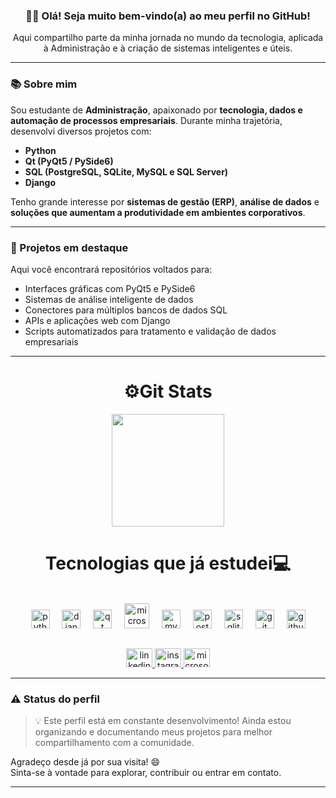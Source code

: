 <h3 align="center">👨‍💼 Olá! Seja muito bem-vindo(a) ao meu perfil no GitHub!</h3>

<p align="center">
  Aqui compartilho parte da minha jornada no mundo da tecnologia, aplicada à Administração e à criação de sistemas inteligentes e úteis.
</p>

---

### 📚 Sobre mim

Sou estudante de **Administração**, apaixonado por **tecnologia, dados e automação de processos empresariais**. Durante minha trajetória, desenvolvi diversos projetos com:

- **Python**
- **Qt (PyQt5 / PySide6)**
- **SQL (PostgreSQL, SQLite, MySQL e SQL Server)**
- **Django**

Tenho grande interesse por **sistemas de gestão (ERP)**, **análise de dados** e **soluções que aumentam a produtividade em ambientes corporativos**.

---

### 🚀 Projetos em destaque

Aqui você encontrará repositórios voltados para:

- Interfaces gráficas com PyQt5 e PySide6
- Sistemas de análise inteligente de dados
- Conectores para múltiplos bancos de dados SQL
- APIs e aplicações web com Django
- Scripts automatizados para tratamento e validação de dados empresariais
---



<h1 align="center">⚙Git Stats</h1>

<div align="center">

  <img height=180 align="center" src="https://github-readme-stats.vercel.app/api?username=EduardoFerreira22&theme=tokyonight&rank_icon=github&card_width=300&show_icons=true&bg_color=90,000000,040449"  />
</div>


<h1 align="center">Tecnologias que já estudei💻</h1>

<div align="center" style="display: inline_block " ><br>
  <img src="https://skillicons.dev/icons?i=py" height="30" alt="python logo"  />
  <img width="12" />
  <img src="https://skillicons.dev/icons?i=django" height="30" alt="django logo"  />
  <img width="12" />
    <img src="https://skillicons.dev/icons?i=qt" height="30" alt="qt logo"  />
  <img width="12" />
  <img src="https://cdn.jsdelivr.net/gh/devicons/devicon/icons/microsoftsqlserver/microsoftsqlserver-plain.svg" height="40" alt="microsoftsqlserver logo"  />
  <img width="12" />
  <img src="https://skillicons.dev/icons?i=mysql" height="30" alt="mysql logo"  />
  <img width="12" />
  <img src="https://skillicons.dev/icons?i=postgres" height="30" alt="postgresql logo"  />
  <img width="12" />
  <img src="https://skillicons.dev/icons?i=sqlite" height="30" alt="sqlite logo"  />
  <img width="12" />
  <img src="https://skillicons.dev/icons?i=git" height="30" alt="git logo"  />
  <img width="12" />
  <img src="https://skillicons.dev/icons?i=github" height="30" alt="github logo"  />
</div>

<h2></h2>
<div align="center" style="display: inline_block" >
  <a href="www.linkedin.com/in/ eduardoferreira11914a6" target="_blank">
    <img src="https://raw.githubusercontent.com/maurodesouza/profile-readme-generator/master/src/assets/icons/social/linkedin/default.svg" width="42" height="30" alt="linkedin logo"  />
  </a>
  <a href="https://www.instagram.com/eduardo_ferreira_22/" target="_blank">
    <img src="https://raw.githubusercontent.com/maurodesouza/profile-readme-generator/master/src/assets/icons/social/instagram/default.svg" width="42" height="30" alt="instagram logo"  />
  </a>
  <a href="eduardoferreia_of@outlook.com" target="_blank">
    <img src="https://raw.githubusercontent.com/maurodesouza/profile-readme-generator/master/src/assets/icons/social/microsoft-outlook/default.svg" width="42" height="30" alt="microsoft-outlook logo"  />
  </a>
</div>

---

### ⚠️ Status do perfil

> 💡 Este perfil está em constante desenvolvimento! Ainda estou organizando e documentando meus projetos para melhor compartilhamento com a comunidade.

Agradeço desde já por sua visita! 😄  
Sinta-se à vontade para explorar, contribuir ou entrar em contato.

---
